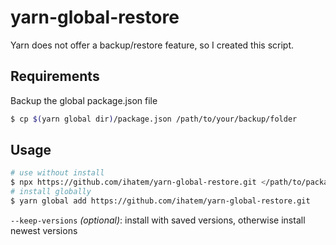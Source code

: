 # yarn-global-restore

Yarn does not offer a backup/restore feature, so I created this script.

## Requirements

Backup the global package.json file

```sh
$ cp $(yarn global dir)/package.json /path/to/your/backup/folder
```

## Usage

```sh
# use without install
$ npx https://github.com/ihatem/yarn-global-restore.git </path/to/package.json> [--keep-versions]
# install globally
$ yarn global add https://github.com/ihatem/yarn-global-restore.git
```

`--keep-versions` _(optional)_: install with saved versions, otherwise install newest versions
